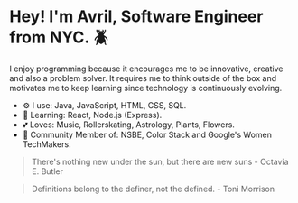 

# Hey! I'm Avril, Software Engineer from NYC. :beetle:

I enjoy programming because it encourages me to be innovative, creative and also a problem solver. It requires 
me to think outside of the box and motivates me to keep learning since technology
is continuously evolving.

* :gear: I use: Java, JavaScript, HTML, CSS, SQL.
* :brain: Learning: React, Node.js (Express).
* :two_hearts: Loves: Music, Rollerskating, Astrology, Plants, Flowers.
* :busts_in_silhouette: Community Member of: NSBE, Color Stack and Google's Women TechMakers.



> There's nothing new under the sun, but there are new suns - Octavia E. Butler

> Definitions belong to the definer, not the defined. - Toni Morrison







